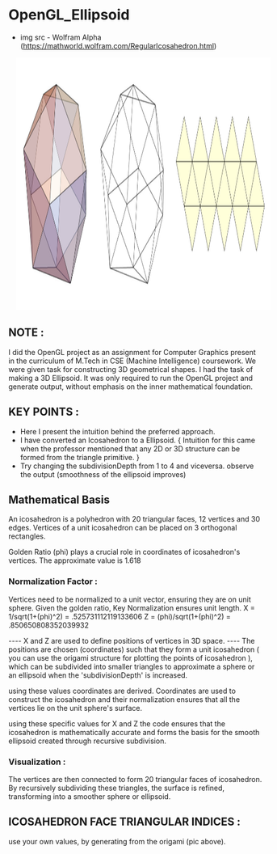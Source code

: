 # OpenGL_Ellipsoid

* img src - Wolfram Alpha (https://mathworld.wolfram.com/RegularIcosahedron.html)
<p>
<img src = "https://raw.githubusercontent.com/anikkcah/OpenGL_Ellipsoid/master/icosahedron.jpg" width="900" height="500" hspace="15">
</p>


## NOTE :
I did the OpenGL project as an assignment for Computer Graphics present in the curriculum of M.Tech in CSE (Machine Intelligence) coursework.
We were given task for constructing 3D geometrical shapes.
I had the task of making a 3D Ellipsoid.
It was only required to run the OpenGL project and generate output, without emphasis on the inner mathematical foundation.

## KEY POINTS :
- Here I present the intuition behind the preferred approach.
- I have converted an Icosahedron to a Ellipsoid.
{ Intuition for this came when the professor mentioned that any 2D or 3D structure can be formed from the triangle primitive. }
- Try changing the subdivisionDepth from 1 to 4 and viceversa. observe the output (smoothness of the ellipsoid improves)


## Mathematical Basis

An icosahedron is a polyhedron with 20 triangular faces, 12 vertices and 30 edges.
Vertices of a unit icosahedron can be placed on 3 orthogonal rectangles.

Golden Ratio (phi) plays a crucial role in coordinates of icosahedron's vertices.
The approximate value is 1.618

### Normalization Factor :
Vertices need to be normalized to a unit vector, ensuring they are on unit sphere.
Given the golden ratio,
Key Normalization ensures unit length.
X = 1/sqrt(1+(phi)^2) = .525731112119133606
Z = (phi)/sqrt(1+(phi)^2) = .850650808352039932


---- X and Z are used to define positions of vertices in 3D space.
---- The positions are chosen (coordinates) such that they form a unit icosahedron ( you can use the origami structure for plotting the points of icosahedron ),
     which can be subdivided into smaller triangles to approximate a sphere or an ellipsoid when the 'subdivisionDepth' is increased.


using these values coordinates are derived.
Coordinates are used to construct the icosahedron and their normalization ensures that all the vertices lie on the unit sphere's surface.

using these specific values for X and Z the code ensures that the icosahedron is mathematically accurate and forms the basis for the smooth ellipsoid created through recursive subdivision.


### Visualization :
The vertices are then connected to form 20 triangular faces of icosahedron.
By recursively subdividing these triangles, the surface is refined, transforming into a smoother sphere or ellipsoid.
 
## ICOSAHEDRON FACE TRIANGULAR INDICES :
use your own values, by generating from the origami (pic above). 
